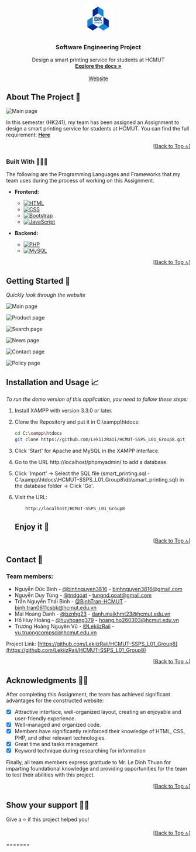 <a name="readme-top"></a>

<!-- HCMUT LOGO -->
<div align="center">
  <a href="https://github.com/huyhoang8704/A-Smart-Printing-Service">
    <img src="public/images/logo_hcmut.png" alt="Logo" width="80" height="80">
  </a>

  <h3 align="center">Software Engineering Project</h3>

  <p align="center">
    Design a smart printing service for students at HCMUT
    <br />
    <a href="https://drive.google.com/file/d/15pqGQMr1vGxihEDvJGRg_ViVYReZKrL0/view?usp=drive_link"><strong>Explore the docs »</strong></a>
    <br />
    <br />
    <a href="https://project-software-smart-print.vercel.app/">Website</a>
  </p>
</div>



<!-- ABOUT THE PROJECT -->
## About The Project 🔎

![Main page](/Demo_image/Non-DefinedUser.png)

In this semester (HK241), my team has been assigned an Assignment to design a smart printing service for students at HCMUT. You can find the full requirement: <a href="https://drive.google.com/file/d/1ep6OaNz_upYI6lGA58di6OHq7AVutPsG/view?usp=sharing"><strong> Here</strong></a>



<p align="right">[<a href="#readme-top">Back to Top 🔝</a>]</p>



### Built With 👨🏻‍💻

The following are the Programming Languages and Frameworks that my team uses during the process of working on this Assignment.

* **Frontend:**
  * [![HTML][html.logo]][HTML-url]
  * [![CSS][css.logo]][CSS-url]
  * [![Bootstrap][Bootstrap.com]][Bootstrap-url]
  * [![JavaScript][js.logo]][JavaScript-url]

* **Backend:**
  * [![PHP][php.logo]][PHP-url]
  * [![MySQL][mysql.logo]][MySQL-url]



<p align="right">[<a href="#readme-top">Back to Top 🔝</a>]</p>



<!-- GETTING STARTED -->
## Getting Started 🚀

_Quickly look through the website_

![Main page](/Demo_image/SPSO.png)

![Product page](/Demo_image/Students.png)

![Search page](/Demo_image/Configuration&Preview.png)

![News page](/Demo_image/UploadFile.png)

![Contact page](/Demo_image/Reports.png)

![Policy page](/Demo_image/Settings.png)

<!-- USAGE EXAMPLES -->
## Installation and Usage 📈

_To run the demo version of this application, you need to follow these steps:_

1. Install XAMPP with version 3.3.0 or later.
2. Clone the Repository and put it in C:\xampp\htdocs:
   ```sh
   cd C:\xampp\htdocs
   git clone https://github.com/LekiizRaii/HCMUT-SSPS_L01_Group8.git
   ```
3. Click 'Start' for Apache and MySQL in the XAMPP interface.
4. Go to the URL http://localhost/phpmyadmin/ to add a database.
5. Click 'Import' -> Select the SQL file (smart_printing.sql - C:\xampp\htdocs\HCMUT-SSPS_L01_Group8\db\smart_printing.sql) in the database folder -> Click 'Go'.
6. Visit the URL:
    ```sh
        http://localhost/HCMUT-SSPS_L01_Group8
    ```

    <h2>Enjoy it 🥳</h2>

<p align="right">[<a href="#readme-top">Back to Top 🔝</a>]</p>



<!-- CONTACT -->
## Contact 📧
<h3>Team members:</h3>

* Nguyễn Đức Bình - [@binhnguyen3816](https://github.com/binhnguyen3816) - binhnguyen3816@gmail.com
* Nguyễn Duy Tùng - [@tndgoat](https://github.com/tndgoat) - tungnd.goat@gmail.com
* Trần Nguyễn Thái Bình - [@BinhTran-HCMUT](https://github.com/BinhTran-HCMUT) - binh.tran0611csbk@hcmut.edu.vn
* Mai Hoàng Danh - [@bznhg23](https://github.com/znhg23) - danh.maikhmt23@hcmut.edu.vn
* Hồ Huy Hoàng - [@huyhoang379](https://github.com/huyhoang379) - hoang.ho260303@hcmut.edu.vn
* Trương Hoàng Nguyên Vũ - [@LekiizRaii](https://github.com/LekiizRaii) - vu.truongcompsci@hcmut.edu.vn

Project Link: [https://github.com/LekiizRaii/HCMUT-SSPS_L01_Group8](https://github.com/LekiizRaii/HCMUT-SSPS_L01_Group8)

<p align="right">[<a href="#readme-top">Back to Top 🔝</a>]</p>


<!-- ACKNOWLEDGMENTS -->
## Acknowledgments 🙏🏻
After completing this Assignment, the team has achieved significant advantages for the constructed website:
- [x] Attractive interface, well-organized layout, creating an enjoyable and user-friendly experience.
- [x] Well-managed and organized code.
- [x] Members have significantly reinforced their knowledge of HTML, CSS, PHP, and other relevant technologies.
- [x] Great time and tasks management
- [x] Keyword technique during researching for information

Finally, all team members express gratitude to Mr. Le Dinh Thuan for imparting foundational knowledge and providing opportunities for the team to test their abilities with this project.

<p align="right">[<a href="#readme-top">Back to Top 🔝</a>]</p>

## Show your support 👨‍🚀

Give a ⭐️ if this project helped you!

<p align="right">[<a href="#readme-top">Back to Top 🔝</a>]</p>



<!-- MARKDOWN LINKS & IMAGES -->
[product-screenshot]: images/screenshot.png

[lateX.com]: https://img.shields.io/badge/Made%20with-LaTeX-1f425f.svg
[vscode.com]: https://img.shields.io/badge/Made%20for-VSCode-1f425f.svg

[vscode.logo]: https://img.shields.io/badge/Visual_Studio_Code-0078D4?style=for-the-badge&logo=visual%20studio%20code&logoColor=white
[overleaf.logo]: https://img.shields.io/badge/Overleaf-47A141?style=for-the-badge&logo=Overleaf&logoColor=white
[git.logo]: https://img.shields.io/badge/GIT-E44C30?style=for-the-badge&logo=git&logoColor=white

[html.logo]: https://img.shields.io/badge/HTML5-E34F26?style=for-the-badge&logo=html5&logoColor=white
[HTML-url]: https://www.w3schools.com/html/default.asp
[css.logo]: https://img.shields.io/badge/CSS3-1572B6?style=for-the-badge&logo=css3&logoColor=white
[CSS-url]: https://www.w3schools.com/css/default.asp
[Bootstrap.com]: https://img.shields.io/badge/Bootstrap-563D7C?style=for-the-badge&logo=bootstrap&logoColor=white
[Bootstrap-url]: https://getbootstrap.com
[js.logo]: https://img.shields.io/badge/JavaScript-323330?style=for-the-badge&logo=javascript&logoColor=F7DF1E
[JavaScript-url]: https://www.w3schools.com/js/default.asp
[php.logo]: https://img.shields.io/badge/PHP-777BB4?style=for-the-badge&logo=php&logoColor=white
[PHP-url]: https://www.php.net/
[mysql.logo]: https://img.shields.io/badge/MySQL-005C84?style=for-the-badge&logo=mysql&logoColor=white
[MySQL-url]: https://www.mysql.com/
=======
